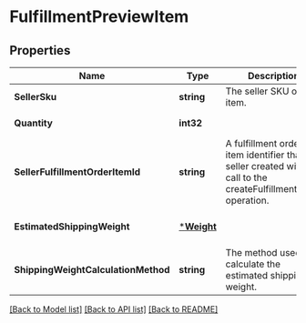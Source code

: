 # FulfillmentPreviewItem

## Properties
Name | Type | Description | Notes
------------ | ------------- | ------------- | -------------
**SellerSku** | **string** | The seller SKU of the item. | [default to null]
**Quantity** | **int32** |  | [default to null]
**SellerFulfillmentOrderItemId** | **string** | A fulfillment order item identifier that the seller created with a call to the createFulfillmentOrder operation. | [default to null]
**EstimatedShippingWeight** | [***Weight**](Weight.md) |  | [optional] [default to null]
**ShippingWeightCalculationMethod** | **string** | The method used to calculate the estimated shipping weight. | [optional] [default to null]

[[Back to Model list]](../README.md#documentation-for-models) [[Back to API list]](../README.md#documentation-for-api-endpoints) [[Back to README]](../README.md)


